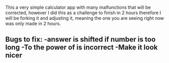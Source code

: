 This a very simple calculator app with many malfunctions that will be corrected, however I did this as a challenge to finish in 2 hours therefore I will be forking it and adjusting it, meaning the one you are seeing right now was only made in 2 hours.

Bugs to fix:
-answer is shifted if number is too long
-To the power of is incorrect
-Make it look nicer
- 